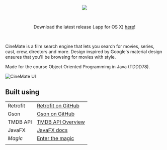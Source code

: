 <p align="center">
<img src="https://www.zinokader.se/img/CineMate_Logo.png" />
</p>

<br>

<p align="center">
Download the latest release (.app for OS X) <a target="_blank" href="https://github.com/ZinoKader/CineMate/releases/download/1.0/CineMate.app.zip">here</a>!
</p>

<br>


CineMate is a film search engine that lets you search for movies, series, cast,
crew, directors and more. Design inspired by Google's material design ensures that
you'll be browsing for movies with style.

Made for the course Object Oriented Programming in Java (TDDD78).

![CineMate UI](https://www.zinokader.se/img/cinemate_showcase.png)

Built using
----



  
  |  |  |
  | ------ | ------ |
  | Retrofit | [Retrofit on GitHub](https://github.com/square/retrofit) |
  | Gson | [Gson on GitHub](https://github.com/google/gson)|
  | TMDB API | [TMDB API Overview](https://www.themoviedb.org/documentation/api) |
  | JavaFX | [JavaFX docs](http://docs.oracle.com/javase/8/javase-clienttechnologies.htm)  |
  | <i>Magic</i> | [Enter the magic](https://www.zinokader.se) |
  |  |  |



